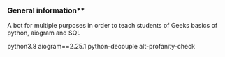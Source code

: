 ### General information**
A bot for multiple purposes in order to teach students of Geeks basics of python, aiogram and SQL
 
python3.8
aiogram==2.25.1
python-decouple
alt-profanity-check